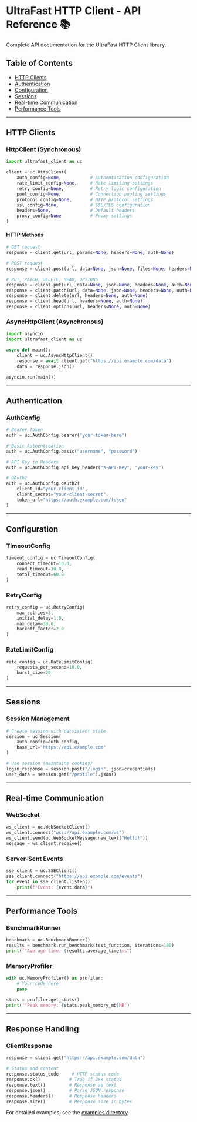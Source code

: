 # UltraFast HTTP Client - API Reference 📚

Complete API documentation for the UltraFast HTTP Client library.

## Table of Contents

- [HTTP Clients](#http-clients)
- [Authentication](#authentication) 
- [Configuration](#configuration)
- [Sessions](#sessions)
- [Real-time Communication](#real-time-communication)
- [Performance Tools](#performance-tools)

---

## HTTP Clients

### HttpClient (Synchronous)

```python
import ultrafast_client as uc

client = uc.HttpClient(
    auth_config=None,           # Authentication configuration
    rate_limit_config=None,     # Rate limiting settings  
    retry_config=None,          # Retry logic configuration
    pool_config=None,           # Connection pooling settings
    protocol_config=None,       # HTTP protocol settings
    ssl_config=None,            # SSL/TLS configuration
    headers=None,               # Default headers
    proxy_config=None           # Proxy settings
)
```

#### HTTP Methods
```python
# GET request
response = client.get(url, params=None, headers=None, auth=None)

# POST request  
response = client.post(url, data=None, json=None, files=None, headers=None, auth=None)

# PUT, PATCH, DELETE, HEAD, OPTIONS
response = client.put(url, data=None, json=None, headers=None, auth=None)
response = client.patch(url, data=None, json=None, headers=None, auth=None)
response = client.delete(url, headers=None, auth=None)
response = client.head(url, headers=None, auth=None)
response = client.options(url, headers=None, auth=None)
```

### AsyncHttpClient (Asynchronous)

```python
import asyncio
import ultrafast_client as uc

async def main():
    client = uc.AsyncHttpClient()
    response = await client.get("https://api.example.com/data")
    data = response.json()

asyncio.run(main())
```

---

## Authentication

### AuthConfig

```python
# Bearer Token
auth = uc.AuthConfig.bearer("your-token-here")

# Basic Authentication  
auth = uc.AuthConfig.basic("username", "password")

# API Key in Headers
auth = uc.AuthConfig.api_key_header("X-API-Key", "your-key")

# OAuth2
auth = uc.AuthConfig.oauth2(
    client_id="your-client-id",
    client_secret="your-client-secret", 
    token_url="https://auth.example.com/token"
)
```

---

## Configuration

### TimeoutConfig

```python
timeout_config = uc.TimeoutConfig(
    connect_timeout=10.0,
    read_timeout=30.0,
    total_timeout=60.0
)
```

### RetryConfig

```python
retry_config = uc.RetryConfig(
    max_retries=3,
    initial_delay=1.0,
    max_delay=30.0,
    backoff_factor=2.0
)
```

### RateLimitConfig

```python
rate_config = uc.RateLimitConfig(
    requests_per_second=10.0,
    burst_size=20
)
```

---

## Sessions

### Session Management
```python
# Create session with persistent state
session = uc.Session(
    auth_config=auth_config,
    base_url="https://api.example.com"
)

# Use session (maintains cookies)
login_response = session.post("/login", json=credentials)
user_data = session.get("/profile").json()
```

---

## Real-time Communication

### WebSocket
```python
ws_client = uc.WebSocketClient()
ws_client.connect("wss://api.example.com/ws")
ws_client.send(uc.WebSocketMessage.new_text("Hello!"))
message = ws_client.receive()
```

### Server-Sent Events
```python
sse_client = uc.SSEClient()
sse_client.connect("https://api.example.com/events")
for event in sse_client.listen():
    print(f"Event: {event.data}")
```

---

## Performance Tools

### BenchmarkRunner
```python
benchmark = uc.BenchmarkRunner()
results = benchmark.run_benchmark(test_function, iterations=100)
print(f"Average time: {results.average_time}ms")
```

### MemoryProfiler
```python
with uc.MemoryProfiler() as profiler:
    # Your code here
    pass

stats = profiler.get_stats()
print(f"Peak memory: {stats.peak_memory_mb}MB")
```

---

## Response Handling

### ClientResponse
```python
response = client.get("https://api.example.com/data")

# Status and content
response.status_code     # HTTP status code
response.ok()           # True if 2xx status
response.text()         # Response as text
response.json()         # Parse JSON response
response.headers()      # Response headers
response.size()         # Response size in bytes
```

For detailed examples, see the [examples directory](../../examples/).
